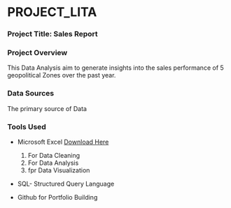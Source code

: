 # PROJECT_LITA

### Project Title: Sales Report

### Project Overview
This Data Analysis aim to generate insights into the sales performance of 5 geopolitical Zones over the past year.

### Data Sources
The primary source of Data

### Tools Used
- Microsoft Excel [Download Here](https://www.microsoft.com)
  1. For Data Cleaning
  2. For Data Analysis
  3. fpr Data Visualization
     
- SQL- Structured Query Language
  
- Github for Portfolio Building
